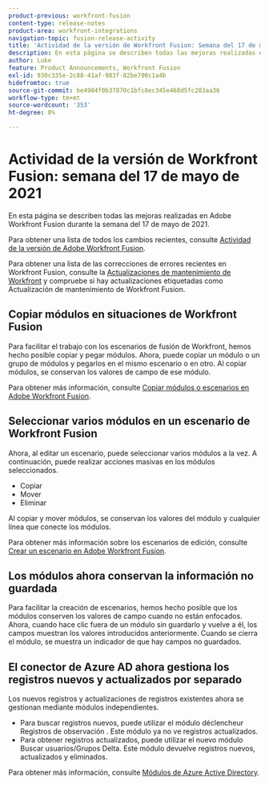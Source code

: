 ```yaml
---
product-previous: workfront-fusion
content-type: release-notes
product-area: workfront-integrations
navigation-topic: fusion-release-activity
title: 'Actividad de la versión de Workfront Fusion: Semana del 17 de mayo de 2021'
description: En esta página se describen todas las mejoras realizadas en Adobe Workfront Fusion durante la semana del 17 de mayo de 2021.
author: Luke
feature: Product Announcements, Workfront Fusion
exl-id: 930c335e-2c88-41af-983f-82be790c1a4b
hidefromtoc: true
source-git-commit: be4904f0b37870c1bfc8ec345e468d5fc283aa36
workflow-type: tm+mt
source-wordcount: '353'
ht-degree: 0%

---
```


# Actividad de la versión de Workfront Fusion: semana del 17 de mayo de 2021

En esta página se describen todas las mejoras realizadas en Adobe Workfront Fusion durante la semana del 17 de mayo de 2021.

Para obtener una lista de todos los cambios recientes, consulte [Actividad de la versión de Adobe Workfront Fusion](../../../product-announcements/product-releases/fusion-release-activity/fusion-release-activity.md).

Para obtener una lista de las correcciones de errores recientes en Workfront Fusion, consulte la [Actualizaciones de mantenimiento de Workfront](https://one.workfront.com/s/article/Workfront-Maintenance-Updates-1882317350) y compruebe si hay actualizaciones etiquetadas como Actualización de mantenimiento de Workfront Fusion.

## Copiar módulos en situaciones de Workfront Fusion

Para facilitar el trabajo con los escenarios de fusión de Workfront, hemos hecho posible copiar y pegar módulos. Ahora, puede copiar un módulo o un grupo de módulos y pegarlos en el mismo escenario o en otro. Al copiar módulos, se conservan los valores de campo de ese módulo.

Para obtener más información, consulte [Copiar módulos o escenarios en Adobe Workfront Fusion](../../../workfront-fusion/scenarios/copy-modules-or-scenarios.md).

## Seleccionar varios módulos en un escenario de Workfront Fusion

Ahora, al editar un escenario, puede seleccionar varios módulos a la vez. A continuación, puede realizar acciones masivas en los módulos seleccionados.

* Copiar
* Mover
* Eliminar

Al copiar y mover módulos, se conservan los valores del módulo y cualquier línea que conecte los módulos.

Para obtener más información sobre los escenarios de edición, consulte [Crear un escenario en Adobe Workfront Fusion](../../../workfront-fusion/scenarios/create-a-scenario.md).

## Los módulos ahora conservan la información no guardada

Para facilitar la creación de escenarios, hemos hecho posible que los módulos conserven los valores de campo cuando no están enfocados. Ahora, cuando hace clic fuera de un módulo sin guardarlo y vuelve a él, los campos muestran los valores introducidos anteriormente. Cuando se cierra el módulo, se muestra un indicador de que hay campos no guardados.

## El conector de Azure AD ahora gestiona los registros nuevos y actualizados por separado

Los nuevos registros y actualizaciones de registros existentes ahora se gestionan mediante módulos independientes.

* Para buscar registros nuevos, puede utilizar el módulo déclencheur Registros de observación . Este módulo ya no ve registros actualizados.
* Para obtener registros actualizados, puede utilizar el nuevo módulo Buscar usuarios/Grupos Delta. Este módulo devuelve registros nuevos, actualizados y eliminados.

Para obtener más información, consulte [Módulos de Azure Active Directory](../../../workfront-fusion/apps-and-their-modules/azure-ad-modules.md).
